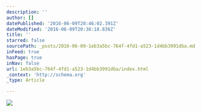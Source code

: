 ```yaml
---
description: ''
author: []
datePublished: '2016-06-09T20:46:02.391Z'
dateModified: '2016-06-09T20:38:18.836Z'
title: ''
starred: false
sourcePath: _posts/2016-06-09-1eb3a5bc-764f-4fd1-a523-1d4bb3991dba.md
inFeed: true
hasPage: true
inNav: false
url: 1eb3a5bc-764f-4fd1-a523-1d4bb3991dba/index.html
_context: 'http://schema.org'
_type: Article

---
```

![](https://the-grid-user-content.s3-us-west-2.amazonaws.com/34a52caf-9d42-4976-a54c-47fd61df3967.jpg)